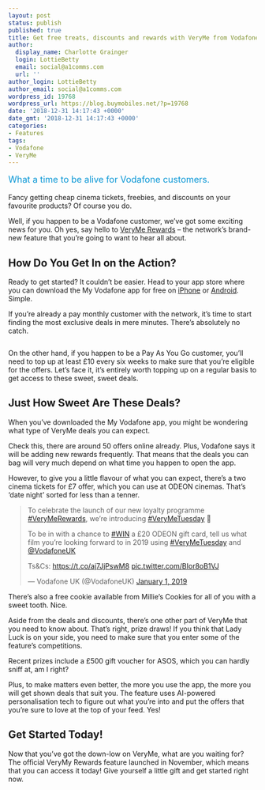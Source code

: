 ```yaml
---
layout: post
status: publish
published: true
title: Get free treats, discounts and rewards with VeryMe from Vodafone
author:
  display_name: Charlotte Grainger
  login: LottieBetty
  email: social@a1comms.com
  url: ''
author_login: LottieBetty
author_email: social@a1comms.com
wordpress_id: 19768
wordpress_url: https://blog.buymobiles.net/?p=19768
date: '2018-12-31 14:17:43 +0000'
date_gmt: '2018-12-31 14:17:43 +0000'
categories:
- Features
tags:
- Vodafone
- VeryMe
---
```

<p><span class="postStandFirst" style="color: #0896d5; line-height: 26px; font-size: 18px;">What a time to be alive for Vodafone customers.</span></p>
<p>Fancy getting cheap cinema tickets, freebies, and discounts on your favourite products? Of course you do.</p>
<p>Well, if you happen to be a Vodafone customer, we&rsquo;ve got some exciting news for you. Oh yes, say hello to <a href="https://www.vodafone.co.uk/my-vodafone-account/vodafone-apps/Vodafone-VeryMe-Rewards?cid=vnty-vod-auto/dvynfvtq(uv(bx)dqzwcqzqinzys" target="_blank" rel="noopener">VeryMe Rewards</a> &ndash; the network&rsquo;s brand-new feature that you&rsquo;re going to want to hear all about.</p>
<h2>How Do You Get In on the Action?</h2>
<p>Ready to get started? It couldn&rsquo;t be easier. Head to your app store where you can download the My Vodafone app for free on <a href="https://itunes.apple.com/gb/app/my-vodafone/id370901726?mt=8" target="_blank" rel="noopener">iPhone</a> or <a href="https://play.google.com/store/apps/details?id=com.myvodafoneapp" target="_blank" rel="noopener">Android</a>. Simple.</p>
<p>If you&rsquo;re already a pay monthly customer with the network, it&rsquo;s time to start finding the most exclusive deals in mere minutes. There&rsquo;s absolutely no catch.</p>
<p><img class="aligncenter size-full wp-image-19778" src="https://lh3.googleusercontent.com/A06QtSEz2MaSan_EP8_IVFfxWXcqqONAQxaJIYeznuGZmjUIRc0KTMVi5ABnrSL8Dw50HRp8SDxbD5OHbILOAIk=s0" alt="" /></p>
<p>On the other hand, if you happen to be a Pay As You Go customer, you&rsquo;ll need to top up at least &pound;10 every six weeks to make sure that you&rsquo;re eligible for the offers. Let&rsquo;s face it, it&rsquo;s entirely worth topping up on a regular basis to get access to these sweet, sweet deals.</p>
<h2>Just How Sweet Are These Deals?</h2>
<p>When you&rsquo;ve downloaded the My Vodafone app, you might be wondering what type of VeryMe deals you can expect.</p>
<p>Check this, there are around 50 offers online already. Plus, Vodafone says it will be adding new rewards frequently. That means that the deals you can bag will very much depend on what time you happen to open the app.</p>
<p>However, to give you a little flavour of what you can expect, there&rsquo;s a two cinema tickets for &pound;7 offer, which you can use at ODEON cinemas. That&rsquo;s &lsquo;date night&rsquo; sorted for less than a tenner.</p>
<blockquote class="twitter-tweet" data-lang="en">
<p dir="ltr" lang="en">To celebrate the launch of our new loyalty programme <a href="https://twitter.com/hashtag/VeryMeRewards?src=hash&amp;ref_src=twsrc%5Etfw">#VeryMeRewards</a>, we&rsquo;re introducing <a href="https://twitter.com/hashtag/VeryMeTuesday?src=hash&amp;ref_src=twsrc%5Etfw">#VeryMeTuesday</a> &#x1f389;</p>
<p>To be in with a chance to <a href="https://twitter.com/hashtag/WIN?src=hash&amp;ref_src=twsrc%5Etfw">#WIN</a> a &pound;20 ODEON gift card, tell us what film you&rsquo;re looking forward to in 2019 using <a href="https://twitter.com/hashtag/VeryMeTuesday?src=hash&amp;ref_src=twsrc%5Etfw">#VeryMeTuesday</a> and <a href="https://twitter.com/VodafoneUK?ref_src=twsrc%5Etfw">@VodafoneUK</a></p>
<p>Ts&amp;Cs: <a href="https://t.co/aj7JjPswM8">https://t.co/aj7JjPswM8</a> <a href="https://t.co/BIor8oB1VJ">pic.twitter.com/BIor8oB1VJ</a></p>
<p>&mdash; Vodafone UK (@VodafoneUK) <a href="https://twitter.com/VodafoneUK/status/1080040938926297090?ref_src=twsrc%5Etfw">January 1, 2019</a></p></blockquote>
<p><script async src="https://platform.twitter.com/widgets.js" charset="utf-8"></script></p>
<p>There&rsquo;s also a free cookie available from Millie&rsquo;s Cookies for all of you with a sweet tooth. Nice.</p>
<p>Aside from the deals and discounts, there&rsquo;s one other part of VeryMe that you need to know about. That&rsquo;s right, prize draws! If you think that Lady Luck is on your side, you need to make sure that you enter some of the feature&rsquo;s competitions.</p>
<p>Recent prizes include a &pound;500 gift voucher for ASOS, which you can hardly sniff at, am I right?</p>
<p>Plus, to make matters even better, the more you use the app, the more you will get shown deals that suit you. The feature uses AI-powered personalisation tech to figure out what you&rsquo;re into and put the offers that you&rsquo;re sure to love at the top of your feed. Yes!</p>
<h2>Get Started Today!</h2>
<p>Now that you&rsquo;ve got the down-low on VeryMe, what are you waiting for? The official VeryMy Rewards feature launched in November, which means that you can access it today! Give yourself a little gift and get started right now.</p>
